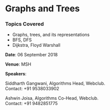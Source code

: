 # Graphs and Trees
### Topics Covered
- Graphs, trees, and its representations
- BFS, DFS
- Dijkstra, Floyd Warshall

**Date**: 06 September 2018

**Venue**: MSH

**Speakers**: 

Siddharth Gangwani, Algorithms Head, Webclub. <br>
Contact: +91 9538033902

Ashwin Joisa, Algorithms Co-Head, Webclub. <br>
Contact: +91 9482851775


